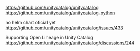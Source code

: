 https://github.com/unitycatalog/unitycatalog
https://github.com/unitycatalog/unitycatalog-python


no helm chart oficial yet
https://github.com/unitycatalog/unitycatalog/issues/433

Supporting Open Lineage in Unity Catalog
https://github.com/unitycatalog/unitycatalog/discussions/244